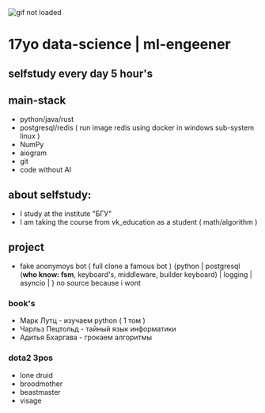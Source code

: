 
<img src="https://i.pinimg.com/originals/95/75/eb/9575eb53737268e3ec213d6d8230037c.gif" alt="gif not loaded">

# 17yo data-science | ml-engeener

## selfstudy every day 5 hour's

## main-stack
- python/java/rust
- postgresql/redis ( run image redis using docker in windows sub-system linux )
- NumPy
- aiogram
- git
- code without AI

## about selfstudy:
- I study at the institute "БГУ"
- I am taking the course from vk_education as a student ( math/algorithm ) 

## project
- fake anonymoys bot ( full clone a famous bot ) {python | postgresql (<b>who know: fsm</b>, keyboard's, middleware, builder keyboard) | logging | asyncio | }   no source because i wont

### book's
- Марк Лутц - изучаем python ( 1 том )
- Чарльз Пецтольд - тайный язык информатики
- Aдитья Бхаргава - грокаем алгоритмы

### dota2 3pos 
- lone druid
- broodmother
- beastmaster
- visage
